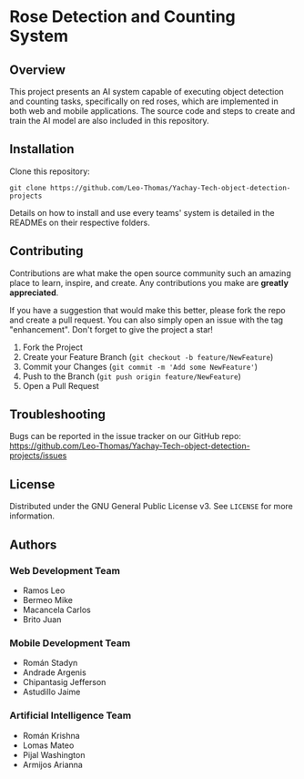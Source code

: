 # Rose Detection and Counting System 
[//]: # "Midterm project for the subject of Software Engineering at Yachay Tech University. "

## Overview
This project presents an AI system capable of executing object detection and counting tasks, specifically on red roses, which are implemented in both web and mobile applications. The source code and steps to create and train the AI model are also included in this repository.

## Installation
Clone this repository:
```
git clone https://github.com/Leo-Thomas/Yachay-Tech-object-detection-projects
```
Details on how to install and use every teams' system is detailed in the READMEs on their respective folders.

## Contributing

Contributions are what make the open source community such an amazing place to learn, inspire, and create. Any contributions you make are **greatly appreciated**.

If you have a suggestion that would make this better, please fork the repo and create a pull request. You can also simply open an issue with the tag "enhancement".
Don't forget to give the project a star!

1. Fork the Project
2. Create your Feature Branch (`git checkout -b feature/NewFeature`)
3. Commit your Changes (`git commit -m 'Add some NewFeature'`)
4. Push to the Branch (`git push origin feature/NewFeature`)
5. Open a Pull Request

## Troubleshooting
Bugs can be reported in the issue tracker on our GitHub repo: https://github.com/Leo-Thomas/Yachay-Tech-object-detection-projects/issues

<!-- LICENSE -->
## License

Distributed under the GNU General Public License v3. See `LICENSE` for more information.

## Authors

### Web Development Team

* Ramos Leo
* Bermeo Mike
* Macancela Carlos
* Brito Juan

### Mobile Development Team

* Román Stadyn
* Andrade Argenis
* Chipantasig Jefferson
* Astudillo Jaime

### Artificial Intelligence Team
* Román Krishna
* Lomas Mateo
* Pijal Washington
* Armijos Arianna

